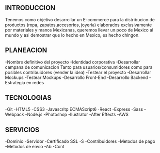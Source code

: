 INTRODUCCION
-------------------------------------------------------

Tenemos como objetivo desarrollar un E-commerce para la distribucion de productos (ropa, zapatos,accesorios, joyeria) elaborados exclusivamente por materiales y manos Mexicanas, queremos llevar un poco de Mexico al mundo y asi demostrar que lo hecho en Mexico, es hecho chingon.

PLANEACION
-------------------------------------------------------

-Nombre definitivo del proyecto 
-Identidad corporativa 
-Desarrollar campana de comunicacion
    Tanto para usuarios/consumidores como para posibles contribuidores (vender la idea)
-Testear el proyecto
-Desarrollar Mockups
-Testear Mockups
-Desarrollo Front-End
-Desarrollo Backend
-Estrategia en redes

TECNOLOGIAS
---------------------------------------------------------

-Git
-HTML5
-CSS3
-Javascritp ECMAScript6
-React
-Express
-Sass
-Webpack
-Node.js
-Photoshop
-Ilustrator
-After Effects 
-AWS

SERVICIOS
----------------------------------------------------------

-Dominio
-Servidor
-Certificado SSL
-S
-Contribuidores
-Metodos de pago
-Metodos de envio 
-Ab
-Cont



